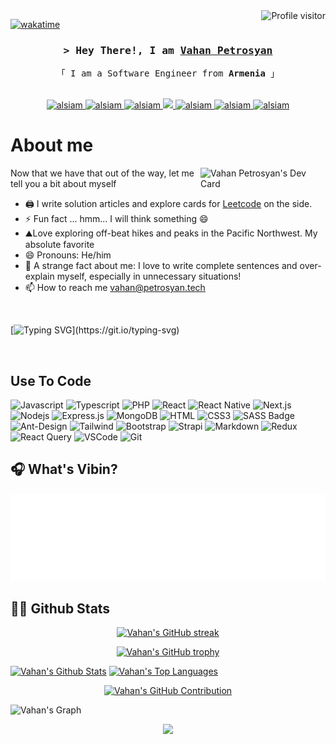 
<a href="https://komarev.com/ghpvc/?username=vahanspetrosyan">
  <img align="right" src="https://komarev.com/ghpvc/?username=vahanspetrosyan&label=Visitors&color=0e75b6&style=flat" alt="Profile visitor" />
</a>

[![wakatime](https://wakatime.com/badge/user/a02d8632-60ab-476a-bcfc-278caf22e300.svg)](https://wakatime.com/@a02d8632-60ab-476a-bcfc-278caf22e300)

<h3 align="center">
        <samp>&gt; Hey There!, I am
                <b><a target="_blank" href="https://petrosyan.tech">Vahan Petrosyan</a></b>
        </samp>
</h3>

<p align="center"> 
  <samp>
    「 I am a Software Engineer from <b>Armenia</b> 」
    <br />
    <br />
  </samp>
</p>

<p align="center">
 <a href="https://petrosyan.tech" target="blank">
  <img src="https://img.shields.io/badge/Website-DC143C?style=for-the-badge&logo=medium&logoColor=white" alt="alsiam" />
 </a>
 <a href="https://linkedin.com/in/vahanpetrosyan" target="_blank">
  <img src="https://img.shields.io/badge/LinkedIn-0077B5?style=for-the-badge&logo=linkedin&logoColor=white" alt="alsiam"/>
 </a>
 <a href="https://dev.to/alsiam" target="_blank">
  <img src="https://img.shields.io/badge/dev.to-0A0A0A?style=for-the-badge&logo=dev.to&logoColor=white" alt="alsiam" />
 </a>
 <a href="https://twitter.com/VahanPetrosyan6" target="_blank">
  <img src="https://img.shields.io/badge/Twitter-1DA1F2?style=for-the-badge&logo=twitter&logoColor=white" />
 </a>
 <a href="https://instagram.com/vahan.rw" target="_blank">
  <img src="https://img.shields.io/badge/Instagram-fe4164?style=for-the-badge&logo=instagram&logoColor=white" alt="alsiam" />
 </a> 
 <a href="https://facebook.com/vahanspetrosyan" target="_blank">
  <img src="https://img.shields.io/badge/Facebook-20BEFF?&style=for-the-badge&logo=facebook&logoColor=white" alt="alsiam"  />
  </a> 
 <a href="https://t.me/vpetrosyan" target="_blank">
  <img src="https://img.shields.io/badge/Telegram-0e76a8?&style=for-the-badge&logo=Telegram&logoColor=white" alt="alsiam"  />
  </a> 
</p>

# About me

[//]: # ([![Typing SVG]&#40;https://readme-typing-svg.herokuapp.com?font=comfortaa&color=%23F77B93&size=25&height=40&lines=Nice+to+e-meet+you!;I'm+a+Software+Engineer;and+a+homemade+chef%3F&#41;]&#40;https://git.io/typing-svg&#41;)

<!-- markdownlint-disable MD033 -->
<a href="https://app.daily.dev/vahanpetrosyan"><img src="https://api.daily.dev/devcards/b5c76721cbb1491f8b61aa8b931ffab4.png?r=96o" width="200" align="right" alt="Vahan Petrosyan's Dev Card"/></a>
<!-- markdownlint-enable MD033 -->

Now that we have that out of the way, let me tell you a bit about myself

* 🖨️ I write solution articles and explore cards for <a href="https://www.leetcode.com">Leetcode</a> on the side.
* ⚡ Fun fact ... hmm... I will think something 😄
* ⛰️Love exploring off-beat hikes and peaks in the Pacific Northwest. My absolute favorite
* 😄 Pronouns: He/him
* 🤯 A strange fact about me: I love to write complete sentences and over-explain myself, especially in unnecessary situations!
* 📫 How to reach me vahan@petrosyan.tech

<br />

[![Typing SVG](https://readme-typing-svg.herokuapp.com?font=comfortaa&color=%23F77B93&size=25&height=40&lines=It+always+seems+impossible;until+it's+done.)](https://git.io/typing-svg)

<br />

## Use To Code

![Javascript](https://img.shields.io/badge/Javascript-F0DB4F?style=for-the-badge&labelColor=black&logo=javascript&logoColor=F0DB4F)
![Typescript](https://img.shields.io/badge/Typescript-007acc?style=for-the-badge&labelColor=black&logo=typescript&logoColor=007acc)
![PHP](https://img.shields.io/badge/PHP-593D88?style=for-the-badge&labelColor=black&logo=php)
![React](https://img.shields.io/badge/-React-61DBFB?style=for-the-badge&labelColor=black&logo=react&logoColor=61DBFB)
![React Native](https://img.shields.io/badge/React_Native-20232A?style=for-the-badge&logo=react&logoColor=61DAFB)
![Next.js](https://img.shields.io/badge/next.js-000000?style=for-the-badge&logo=nextdotjs&logoColor=white)
![Nodejs](https://img.shields.io/badge/Nodejs-3C873A?style=for-the-badge&labelColor=black&logo=node.js&logoColor=3C873A)
![Express.js](https://img.shields.io/badge/Express.js-000000?style=for-the-badge&logo=express&logoColor=white)
![MongoDB](https://img.shields.io/badge/MongoDB-4EA94B?style=for-the-badge&logo=mongodb&logoColor=white)
![HTML](https://img.shields.io/badge/HTML5-E34F26?style=for-the-badge&logo=html5&logoColor=white)
![CSS3](https://img.shields.io/badge/CSS3-1572B6?style=for-the-badge&logo=css3&logoColor=white)
![SASS Badge](https://img.shields.io/badge/Sass-CC6699?style=for-the-badge&logo=sass&logoColor=white)
![Ant-Design](https://img.shields.io/badge/AntDesign-0170FE?style=for-the-badge&logo=antdesign&logoColor=white)
![Tailwind](https://img.shields.io/badge/Tailwind_CSS-092749?style=for-the-badge&logo=tailwindcss&logoColor=06B6D4&labelColor=000000)
![Bootstrap](https://img.shields.io/badge/Bootstrap-563D7C?style=for-the-badge&logo=bootstrap&logoColor=white)
![Strapi](https://img.shields.io/badge/strapi-2E7EEA?style=for-the-badge&logo=strapi&logoColor=white)
![Markdown](https://img.shields.io/badge/Markdown-000000?style=for-the-badge&logo=markdown&logoColor=white)
![Redux](https://img.shields.io/badge/Redux-593D88?style=for-the-badge&logo=redux&logoColor=white)
![React Query](https://img.shields.io/badge/-React_Query-FF4154?style=for-the-badge&logo=react%20query&logoColor=white)
![VSCode](https://img.shields.io/badge/Visual_Studio-0078d7?style=for-the-badge&logo=visual%20studio&logoColor=white)
![Git](https://img.shields.io/badge/Git-F05032?style=for-the-badge&logo=git&logoColor=white)

## 🎧 What's Vibin?

[![Spotify](https://github.com/edorado93/edorado93/blob/main/spotify.svg)]()

## 👨‍💻 Github Stats

<p align="center">
  <a href="https://github.com/vahanspetrosyan">
    <img src="https://github-readme-streak-stats.herokuapp.com/?user=vahanspetrosyan&theme=dracula" alt="Vahan's GitHub streak"/>
  </a>
</p>

<p align="center">
  <a href="https://github.com/vahanspetrosyan">
    <img src="https://github-profile-trophy.vercel.app/?username=vahanspetrosyan&theme=dracula&column=6&margin-w=15&margin-h=15" alt="Vahan's GitHub trophy"/>
  </a>
</p>

<a> 
    <a href="https://github.com/vahanspetrosyan"><img alt="Vahan's Github Stats" src="https://github-readme-stats.vercel.app/api?username=vahanspetrosyan&show_icons=true&theme=dracula" height="192px" width="49.5%"/></a>
    <a href="https://github.com/vahanspetrosyan"><img alt="Vahan's Top Languages" src="https://denvercoder1-github-readme-stats.vercel.app/api/top-langs/?username=vahanspetrosyan&langs_count=8&layout=compact&theme=dracula" height="192px" width="49.5%"/></a>
  <br/>
</a>

<p align="center">
  <a href="https://github.com/vahanspetrosyan">
    <img src="https://github-profile-summary-cards.vercel.app/api/cards/profile-details?username=vahanspetrosyan&theme=radical" alt="Vahan's GitHub Contribution"/>
  </a>
</p>

![Vahan's Graph](https://github-readme-activity-graph.cyclic.app/graph?username=vahanspetrosyan&custom_title=Vahan's%20GitHub%20Activity%20Graph&area=true&bg_color=0D1117&color=7F3FBF&line=7F3FBF&point=7F3FBF&area_color=FFFFFF&title_color=FFFFFF)


<p align="center">
  <img src="https://capsule-render.vercel.app/api?type=waving&color=gradient&height=110&section=footer&animation=twinkling"/>
</p>
